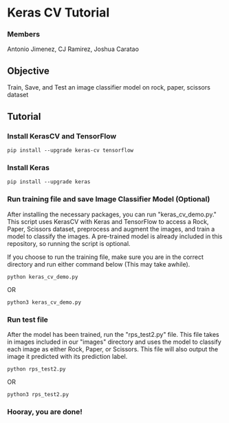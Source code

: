 # Keras CV Tutorial
### Members 
Antonio Jimenez, CJ Ramirez, Joshua Caratao
## Objective
Train, Save, and Test an image classifier model on rock, paper, scissors dataset
## Tutorial
### Install KerasCV and TensorFlow
    pip install --upgrade keras-cv tensorflow
### Install Keras
    pip install --upgrade keras

### Run training file and save Image Classifier Model (Optional)
After installing the necessary packages, you can run "keras_cv_demo.py." This script uses KerasCV with Keras and TensorFlow to access a Rock, Paper, Scissors dataset, preprocess and augment the images, and train a model to classify the images. A pre-trained model is already included in this repository, so running the script is optional.

If you choose to run the training file, make sure you are in the correct directory and run either command below (This may take awhile).

    python keras_cv_demo.py

OR

    python3 keras_cv_demo.py


### Run test file
After the model has been trained, run the "rps_test2.py" file. This file takes in images included in our "images" directory and uses the model to classify each image as either Rock, Paper, or Scissors. This file will also output the image it predicted with its prediction label.

    python rps_test2.py

OR

    python3 rps_test2.py

### Hooray, you are done!



